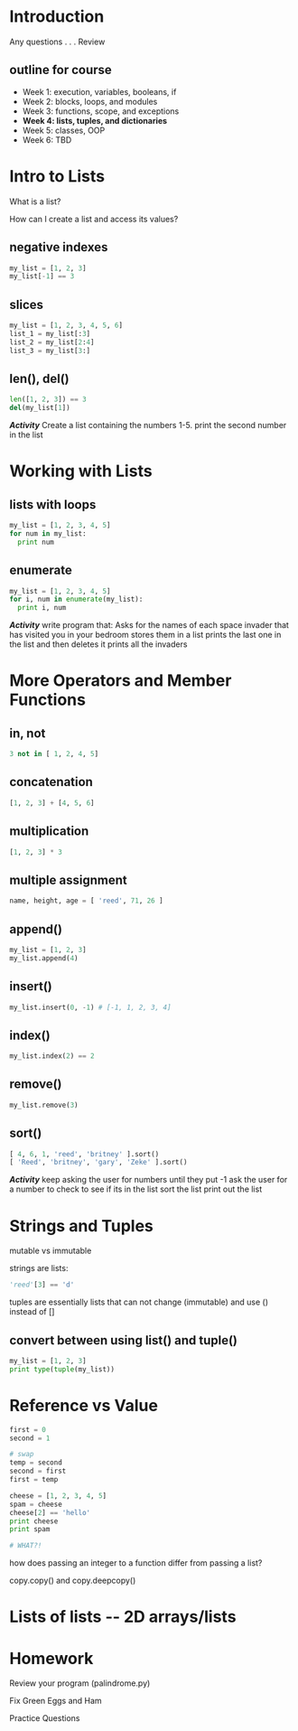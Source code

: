 
# Introduction

Any questions . . .
Review

## outline for course
- Week 1: execution, variables, booleans, if
- Week 2: blocks, loops, and modules
- Week 3: functions, scope, and exceptions
- **Week 4: lists, tuples, and dictionaries**
- Week 5: classes, OOP
- Week 6: TBD

# Intro to Lists

What is a list?

How can I create a list and access its values?

## negative indexes
```python
my_list = [1, 2, 3]
my_list[-1] == 3
```

## slices
```python
my_list = [1, 2, 3, 4, 5, 6]
list_1 = my_list[:3]
list_2 = my_list[2:4]
list_3 = my_list[3:]
```

## len(), del()
```python
len([1, 2, 3]) == 3
del(my_list[1])
```


***Activity***
Create a list containing the numbers 1-5. 
print the second number in the list


# Working with Lists

## lists with loops
```python
my_list = [1, 2, 3, 4, 5]
for num in my_list:
  print num
```

## enumerate
```python
my_list = [1, 2, 3, 4, 5]
for i, num in enumerate(my_list):
  print i, num
```


***Activity***
write program that:
Asks for the names of each space invader that has visited you in your bedroom
stores them in a list
prints the last one in the list and then deletes it
prints all the invaders

# More Operators and Member Functions

## in, not
```python
3 not in [ 1, 2, 4, 5]
```

## concatenation
```python
[1, 2, 3] + [4, 5, 6]
```

## multiplication
```python
[1, 2, 3] * 3
```

## multiple assignment
```python
name, height, age = [ 'reed', 71, 26 ]
```

## append()
```python
my_list = [1, 2, 3]
my_list.append(4)
```

## insert()
```python
my_list.insert(0, -1) # [-1, 1, 2, 3, 4]
```

## index()
```python
my_list.index(2) == 2
```

## remove()
```python
my_list.remove(3)
```

## sort()
```python
[ 4, 6, 1, 'reed', 'britney' ].sort()
[ 'Reed', 'britney', 'gary', 'Zeke' ].sort()
```


***Activity***
keep asking the user for numbers until they put -1
ask the user for a number to check to see if its in the list
sort the list
print out the list

# Strings and Tuples

mutable vs immutable

strings are lists: 
```python
'reed'[3] == 'd'
```

tuples are essentially lists that can not change (immutable) and use () instead
of []

## convert between using list() and tuple()
```python
my_list = [1, 2, 3]
print type(tuple(my_list))
```

# Reference vs Value
```python
first = 0
second = 1

# swap
temp = second
second = first
first = temp

cheese = [1, 2, 3, 4, 5]
spam = cheese
cheese[2] == 'hello'
print cheese
print spam

# WHAT?!
```

how does passing an integer to a function differ from passing a list?

copy.copy() and copy.deepcopy()

# Lists of lists -- 2D arrays/lists

# Homework

Review your program (palindrome.py)

Fix Green Eggs and Ham

Practice Questions
